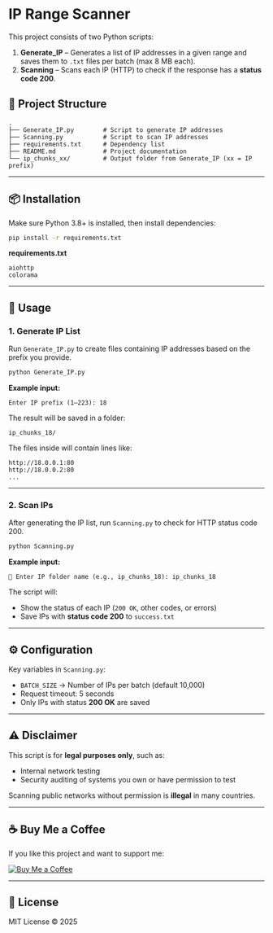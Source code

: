 # IP Range Scanner

This project consists of two Python scripts:

1. **Generate_IP** – Generates a list of IP addresses in a given range and saves them to `.txt` files per batch (max 8 MB each).
2. **Scanning** – Scans each IP (HTTP) to check if the response has a **status code 200**.

## 📂 Project Structure

```
.
├── Generate_IP.py        # Script to generate IP addresses
├── Scanning.py           # Script to scan IP addresses
├── requirements.txt      # Dependency list
├── README.md             # Project documentation
└── ip_chunks_xx/         # Output folder from Generate_IP (xx = IP prefix)
```

---

## 📦 Installation

Make sure Python 3.8+ is installed, then install dependencies:

```bash
pip install -r requirements.txt
```

**requirements.txt**
```
aiohttp
colorama
```

---

## 🚀 Usage

### 1. Generate IP List
Run `Generate_IP.py` to create files containing IP addresses based on the prefix you provide.

```bash
python Generate_IP.py
```

**Example input:**
```
Enter IP prefix (1–223): 18
```

The result will be saved in a folder:
```
ip_chunks_18/
```
The files inside will contain lines like:
```
http://18.0.0.1:80
http://18.0.0.2:80
...
```

---

### 2. Scan IPs
After generating the IP list, run `Scanning.py` to check for HTTP status code 200.

```bash
python Scanning.py
```

**Example input:**
```
📂 Enter IP folder name (e.g., ip_chunks_18): ip_chunks_18
```

The script will:
- Show the status of each IP (`200 OK`, other codes, or errors)
- Save IPs with **status code 200** to `success.txt`

---

## ⚙️ Configuration
Key variables in `Scanning.py`:
- `BATCH_SIZE` → Number of IPs per batch (default 10,000)
- Request timeout: 5 seconds
- Only IPs with status **200 OK** are saved

---

## ⚠️ Disclaimer
This script is for **legal purposes only**, such as:
- Internal network testing
- Security auditing of systems you own or have permission to test

Scanning public networks without permission is **illegal** in many countries.

---

## ☕ Buy Me a Coffee
If you like this project and want to support me:

[![Buy Me a Coffee](https://www.buymeacoffee.com/assets/img/custom_images/orange_img.png)](https://saweria.co/zainpewpewpew)

---

## 📜 License
MIT License © 2025

